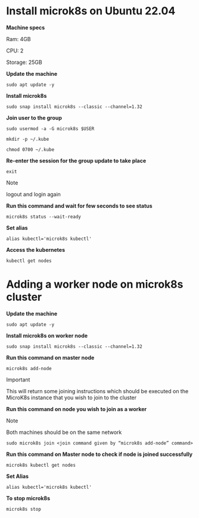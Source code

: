 # Install microk8s on Ubuntu 22.04 

**Machine specs** 

Ram:  4GB 

CPU:  2 

Storage:  25GB 

 

**Update the machine** 

`sudo apt update -y` 

 

**Install microk8s** 

`sudo snap install microk8s --classic --channel=1.32` 

 

**Join user to the group** 

`sudo usermod -a -G microk8s $USER` 

`mkdir -p ~/.kube` 

`chmod 0700 ~/.kube` 

 

**Re-enter the session for the group update to take place** 

`exit`
> [!NOTE]
> logout and login again 

 

**Run this command and wait for few seconds to see status** 

`microk8s status --wait-ready` 

 

**Set alias** 

`alias kubectl='microk8s kubectl'` 

 

**Access the kubernetes** 

`kubectl get nodes`

 

 

# Adding a worker node on microk8s cluster 

**Update the machine** 

`sudo apt update -y` 

 

**Install microk8s on worker node** 

`sudo snap install microk8s --classic --channel=1.32` 

 

**Run this command on master node** 

`microk8s add-node` 

> [!IMPORTANT]
> This will return some joining instructions which should be executed on the MicroK8s instance that you wish to join to the cluster 

 

**Run this command on node you wish to join as a worker** 

> [!Note]
> Both machines should be on the same network 

`sudo microk8s join <join command given by “microk8s add-node” command>`  

 

**Run this command on Master node to check if node is joined successfully**  

`microk8s kubectl get nodes` 

**Set Alias** 

`alias kubectl='microk8s kubectl'` 

 

**To stop microk8s** 

`microk8s stop` 

